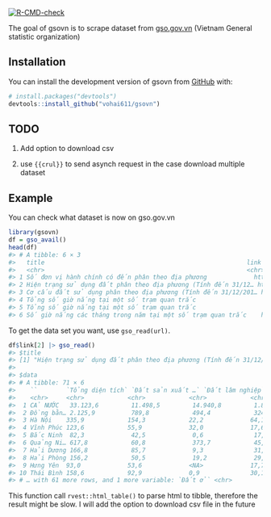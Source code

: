 
<!-- badges: start -->

[![R-CMD-check](https://github.com/vohai611/gsovn/workflows/R-CMD-check/badge.svg)](https://github.com/vohai611/gsovn/actions)
<!-- badges: end -->

The goal of gsovn is to scrape dataset from
[gso.gov.vn](https://gso.gov.vn) (Vietnam General statistic
organization)

## Installation

You can install the development version of gsovn from
[GitHub](https://github.com/) with:

``` r
# install.packages("devtools")
devtools::install_github("vohai611/gsovn")
```

## TODO

1.  Add option to download csv

2.  use `{{crul}}` to send asynch request in the case download multiple
    dataset

## Example

You can check what dataset is now on gso.gov.vn

``` r
library(gsovn)
df = gso_avail()
head(df)
#> # A tibble: 6 × 3
#>   title                                                        link  title_clean
#>   <chr>                                                        <chr> <chr>      
#> 1 Số đơn vị hành chính có đến phân theo địa phương             http… So don vi …
#> 2 Hiện trạng sử dụng đất phân theo địa phương (Tính đến 31/12… http… Hien trang…
#> 3 Cơ cấu đất sử dụng phân theo địa phương (Tính đến 31/12/201… http… Co cau dat…
#> 4 Tổng số giờ nắng tại một số trạm quan trắc                   http… Tong so gi…
#> 5 Tổng số giờ nắng tại một số trạm quan trắc                   http… Tong so gi…
#> 6 Số giờ nắng các tháng trong năm tại một số trạm quan trắc    http… So gio nan…
```

To get the data set you want, use `gso_read(url)`.

``` r
df$link[2] |> gso_read()
#> $title
#> [1] "Hiện trạng sử dụng đất phân theo địa phương (Tính đến 31/12/2018)(*) chia theo Phân theo địa phương và Hiện trạng sử dụng đất"
#> 
#> $data
#> # A tibble: 71 × 6
#>    ``        `Tổng diện tích` `Đất sản xuất …` `Đất lâm nghiệp` `Đất chuyên dù…`
#>    <chr>     <chr>            <chr>            <chr>            <chr>           
#>  1 CẢ NƯỚC   33.123,6         11.498,5         14.940,8         1.893,2         
#>  2 Đồng bằn… 2.125,9          789,8            494,4            324,3           
#>  3 Hà Nội    335,9            154,3            22,2             64,1            
#>  4 Vĩnh Phúc 123,6            55,9             32,0             17,6            
#>  5 Bắc Ninh  82,3             42,5             0,6              17,7            
#>  6 Quảng Ni… 617,8            60,8             373,7            45,5            
#>  7 Hải Dương 166,8            85,7             9,3              31,5            
#>  8 Hải Phòng 156,2            50,5             19,2             29,3            
#>  9 Hưng Yên  93,0             53,6             <NA>             17,7            
#> 10 Thái Bình 158,6            92,9             0,9              30,1            
#> # … with 61 more rows, and 1 more variable: `Đất ở` <chr>
```

This function call `rvest::html_table()` to parse html to tibble,
therefore the result might be slow. I will add the option to download
csv file in the future

